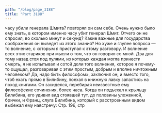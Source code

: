 ```yaml
---
path: "/blog/page_3188"
title: "Part 3188"
---
```


 часу убили генерала Шмита? повторял он сам себе. Очень нужно было ему знать, в котором именно часу убит генерал Шмит. Отчего он не спросил, во сколько минут и секунд? Какие важные для государства соображения он выведет из этого знания? Но хуже и глупее вопроса — то волнение, с которым я приступал к этому разговору. И волнение всех этих стариков при мысли о том, что он говорил со мной. Два дня тому назад стоя под пулями, из которых каждая могла принести смерть, я не испытывал и сотой доли того волнения, которое я почему-то ощущал, разговаривая с этим простым, добрым и вполне ничтожным человеком? Да, надо быть философом», заключил он, и вместо того, чтоб ехать прямо в Билибину, поехал в книжную лавку запастись на поход книгами. Он засиделся, перебирая неизвестные ему философские сочинения, более часа. Когда он подъехал к крыльцу Билибина, его удивил вид стоявшей тут, до половины уложенной, брички, и Франц, слуга Билибина, который с расстроенным видом выбежал ему навстречу:
Стр. 196, стр

